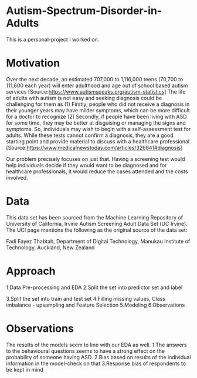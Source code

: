 # Autism-Spectrum-Disorder-in-Adults

This is a personal-project I worked on.

# Motivation

Over the next decade, an estimated 707,000 to 1,116,000 teens (70,700 to 111,600 each year) will enter adulthood and age out of school based autism services [Source:https://www.autismspeaks.org/autism-statistics]
The life of adults with autism is not easy and seeking diagnosis could be challenging for them as
(1) Firstly, people who did not receive a diagnosis in their younger years may have milder symptoms, which can be more difficult for a doctor to recognize
(2) Secondly, if people have been living with ASD for some time, they may be better at disguising or managing the signs and symptoms.
So, individuals may wish to begin with a self-assessment test for adults. While these tests cannot confirm a diagnosis, they are a good starting point and provide material to discuss with a healthcare professional.[Source:https://www.medicalnewstoday.com/articles/326841#diagnosis]

Our problem precisely focuses on just that. Having a screening test would help individuals decide if they would want to be diagnosed and for healthcare professionals, it would reduce the cases attended and the costs involved.

# Data
This data set has been sourced from the Machine Learning Repository of University of California, Irvine Autism Screening Adult Data Set (UC Irvine). 
The UCI page mentions the following as the original source of the data set:

Fadi Fayez Thabtah, Department of Digital Technology, Manukau Institute of Technology, Auckland, New Zealand 

# Approach

1.Data Pre-processing and EDA
2.Split the set into predictor set and label

3.Split the set into train and test set
4.Filling missing values, Class imbalance - upsampling and Feature Selection
5.Modeling
6.Observations

# Observations

The results of the models seem to line with our EDA as well.
1.The answers to the behavioural questions seems to have a strong effect on the probability of someone having ASD.
2.Bias based on results of the individual information in the model-check on that
3.Response bias of respondents to be kept in mind
